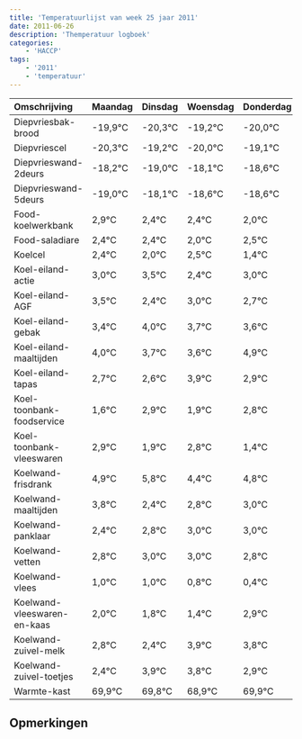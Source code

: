 ```yaml
---
title: 'Temperatuurlijst van week 25 jaar 2011'
date: 2011-06-26
description: 'Themperatuur logboek'
categories:
    - 'HACCP'
tags:
    - '2011'
    - 'temperatuur'
---
```

|Omschrijving|Maandag|Dinsdag|Woensdag|Donderdag|Vrijdag|Zaterdag|Zondag|
|:---|:---|:---|:---|:---|:---|:---|:---|
|Diepvriesbak-brood|-19,9°C|-20,3°C|-19,2°C|-20,0°C|-19,1°C|-19,6°C|-19,6°C|
|Diepvriescel|-20,3°C|-19,2°C|-20,0°C|-19,1°C|-19,6°C|-19,6°C|-20,0°C|
|Diepvrieswand-2deurs|-18,2°C|-19,0°C|-18,1°C|-18,6°C|-18,6°C|-19,0°C|-18,5°C|
|Diepvrieswand-5deurs|-19,0°C|-18,1°C|-18,6°C|-18,6°C|-19,0°C|-18,5°C|-19,6°C|
|Food-koelwerkbank|2,9°C|2,4°C|2,4°C|2,0°C|2,5°C|1,4°C|2,0°C|
|Food-saladiare|2,4°C|2,4°C|2,0°C|2,5°C|1,4°C|2,0°C|1,7°C|
|Koelcel|2,4°C|2,0°C|2,5°C|1,4°C|2,0°C|1,7°C|1,6°C|
|Koel-eiland-actie|3,0°C|3,5°C|2,4°C|3,0°C|2,7°C|2,6°C|3,9°C|
|Koel-eiland-AGF|3,5°C|2,4°C|3,0°C|2,7°C|2,6°C|3,9°C|2,9°C|
|Koel-eiland-gebak|3,4°C|4,0°C|3,7°C|3,6°C|4,9°C|3,9°C|4,8°C|
|Koel-eiland-maaltijden|4,0°C|3,7°C|3,6°C|4,9°C|3,9°C|4,8°C|3,4°C|
|Koel-eiland-tapas|2,7°C|2,6°C|3,9°C|2,9°C|3,8°C|2,4°C|2,8°C|
|Koel-toonbank-foodservice|1,6°C|2,9°C|1,9°C|2,8°C|1,4°C|1,8°C|2,0°C|
|Koel-toonbank-vleeswaren|2,9°C|1,9°C|2,8°C|1,4°C|1,8°C|2,0°C|2,0°C|
|Koelwand-frisdrank|4,9°C|5,8°C|4,4°C|4,8°C|5,0°C|5,0°C|4,8°C|
|Koelwand-maaltijden|3,8°C|2,4°C|2,8°C|3,0°C|3,0°C|2,8°C|2,4°C|
|Koelwand-panklaar|2,4°C|2,8°C|3,0°C|3,0°C|2,8°C|2,4°C|3,9°C|
|Koelwand-vetten|2,8°C|3,0°C|3,0°C|2,8°C|2,4°C|3,9°C|3,8°C|
|Koelwand-vlees|1,0°C|1,0°C|0,8°C|0,4°C|1,9°C|1,8°C|0,9°C|
|Koelwand-vleeswaren-en-kaas|2,0°C|1,8°C|1,4°C|2,9°C|2,8°C|1,9°C|2,9°C|
|Koelwand-zuivel-melk|2,8°C|2,4°C|3,9°C|3,8°C|2,9°C|3,9°C|2,6°C|
|Koelwand-zuivel-toetjes|2,4°C|3,9°C|3,8°C|2,9°C|3,9°C|2,6°C|3,2°C|
|Warmte-kast|69,9°C|69,8°C|68,9°C|69,9°C|68,6°C|69,2°C|68,7°C|

## Opmerkingen



